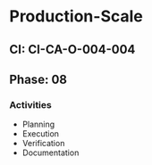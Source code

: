 # Production-Scale

## CI: CI-CA-O-004-004
## Phase: 08

### Activities
- Planning
- Execution
- Verification
- Documentation
